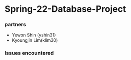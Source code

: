 # Spring-22-Database-Project


### partners 
- Yewon Shin (yshin31) 
- Kyoungjin Lim(klim30) 


### Issues encountered
